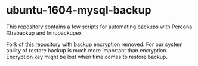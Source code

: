 # ubuntu-1604-mysql-backup

This repository contains a few scripts for automating backups with Percona Xtrabackup and Innobackupex

Fork of [this repository](https://github.com/do-community/ubuntu-1604-mysql-backup) with backup encryption removed. 
For our system ability of restore backup is much more important than encryption. 
Encryption key might be lost when time comes to restore backup.
